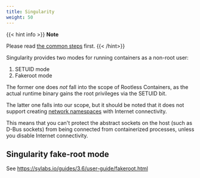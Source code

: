 ```yaml
---
title: Singularity
weight: 50
---
```


{{< hint info >}}
**Note**

Please read [the common steps](../common) first.
{{< /hint>}}

Singularity provides two modes for running containers as a non-root user:
1. SETUID mode
2. Fakeroot mode

The former one does _not_ fall into the scope of Rootless Containers, as the
actual runtime binary gains the root privileges via the SETUID bit.

The latter one falls into our scope, but it should be noted that it does not
support creating [network namespaces](../../how-it-works/netns/) with Internet connectivity.

This means that you can't protect the abstract sockets on the host (such as D-Bus sockets)
from being connected from containerized processes, unless you disable Internet connectivity.

## Singularity fake-root mode
See https://sylabs.io/guides/3.6/user-guide/fakeroot.html
